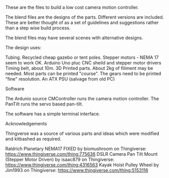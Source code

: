 These are the files to build a low cost camera motion controller.

The blend files are the designs of the parts. Different versions are included. These are better thought of as a set of guidelines and suggestions rather than a step wise build process.

The blend files may have several scenes with alternative designs.

The design uses:

Tubing. Recycled cheap gazebo or tent poles.
Stepper motors - NEMA 17 seem to work OK.
Arduino Uno pluc CNC sheild and stepper motor drivers
Timing belt, about 10m.
3D Printed parts. About 2kg of filiment may be needed. Most parts can be printed "course". The gears need to be printed "fine" resolution.
An ATX PSU (salvage from old PC)

Software

The Ardunio source CMController runs the camera motion controller. The PanTilt runs the servo based pan-tilt.

The software has a simple terminal interface.


Acknowledgements

Thingverse was a source of various parts and ideas which were modified and kitbashed as required. 


Raldrich Planetary NEMA17 FIXED by biomushroom on Thingiverse: https://www.thingiverse.com/thing:775636
DSLR Camera Pan Tilt Mount (Stepper Motor Driven) by isaac879 on Thingiverse: https://www.thingiverse.com/thing:4316563
Kayak Hoist Pulley Wheel by Jim1993 on Thingiverse: https://www.thingiverse.com/thing:5153116





